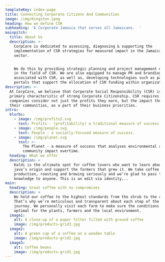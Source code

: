 ```yaml
---
templateKey: index-page
title: Connecting Corporate Citizens And Communities
image: /img/Kingston.jpeg
heading: How we define CSR
subheading: 'A Corporate Jamaica that serves all Jamaicans.  '
mainpitch:
  title: About Us
  description: >-
    CorpCare is dedicated to assessing, diagnosing & supporting the
    implementation of CSR strategies for measured impact in the Jamaican private
    sector.


    We do this by providing strategic planning and project management expertise
    in the field of CSR. We are also equipped to manage PR and branding
    associated with CSR, as well as, developing technologies such as payment
    portals that support the allocation of CSR funding within organizations.
description: >-
  At CorpCare, we believe that Corporate Social Responsibility (CSR) is a
  primary characteristic of strong Corporate Citizenship. CSR requires that
  companies consider not just the profits they earn, but the impact they have on
  their communities, as a part of their business priorities.
intro:
  blurbs:
    - image: /img/profits2.svg
      text: Profits - (profitability) a traditional measure of success.
    - image: /img/people.svg
      text: People - a socially-focused measure of success.
    - image: /img/planet.svg
      text: >-
        The Planet - a measure of success that analyses environmental and
        community impact overtime.
  heading: What we offer
  description: >
    Kaldi is the ultimate spot for coffee lovers who want to learn about their
    java’s origin and support the farmers that grew it. We take coffee
    production, roasting and brewing seriously and we’re glad to pass that
    knowledge to anyone. This is an edit via identity...
main:
  heading: Great coffee with no compromises
  description: >
    We hold our coffee to the highest standards from the shrub to the cup.
    That’s why we’re meticulous and transparent about each step of the coffee’s
    journey. We personally visit each farm to make sure the conditions are
    optimal for the plants, farmers and the local environment.
  image1:
    alt: A close-up of a paper filter filled with ground coffee
    image: /img/products-grid3.jpg
  image2:
    alt: A green cup of a coffee on a wooden table
    image: /img/products-grid2.jpg
  image3:
    alt: Coffee beans
    image: /img/products-grid1.jpg
---
```


